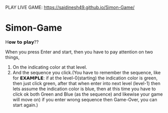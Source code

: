 PLAY LIVE GAME: https://saidinesh49.github.io/Simon-Game/

# Simon-Game

H𝗼𝘄 𝘁𝗼 𝗽𝗹𝗮𝘆??

When you press Enter and start, then you have to pay attention on two things, 
1. On the indicating color at that level.
2. And the sequence you click.(You have to remember the sequence, like for
𝗘𝗫𝗔𝗠𝗣𝗟𝗘: if at the level-0(starting) the indication color is green, then just click green, after that when enter into next level (level-1) then lets assume the indication color is blue, then at this time you have to click ok both Green and Blue (as the sequence) and likewise your game will move on) if you enter wrong sequence then Game-Over, you can start again.)
